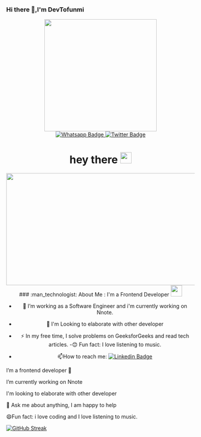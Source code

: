 ### Hi there 👋,I'm DevTofunmi

<div id="header" align="center">
  <img src="https://media.giphy.com/media/1sgetPM00wWqJpVUTl/giphy.gif" width="300"/>
  
  <div id="badges">
    
  <a href="https://whatsapp.me/09072905477">
    <img src="https://img.shields.io/badge/Whatsapp-green?style=for-the-badge&logo=whatsapp&logoColor=white" alt="Whatsapp Badge"/>
  </a>
  <a href="https://twitter.com/codebreak_er">
    <img src="https://img.shields.io/badge/Twitter-blue?style=for-the-badge&logo=twitter&logoColor=white" alt="Twitter Badge"/>
  </a>
</div>
    <img src="https://komarev.com/ghpvc/?username=devtofunmi&style=flat-square&color=blue" alt=""/>
  <h1>
  hey there
  <img src="https://media.giphy.com/media/hvRJCLFzcasrR4ia7z/giphy.gif" width="30px"/>
</h1>
  <div align="center">
  <img src="https://media.giphy.com/media/dWesBcTLavkZuG35MI/giphy.gif" width="600" height="300"/>
</div>
  ### :man_technologist: About Me :
  I'm a Frontend Developer <img src="https://media.giphy.com/media/WUlplcMpOCEmTGBtBW/giphy.gif" width="30">
  
  - :telescope: I’m working as a Software Engineer and i'm currently working on Nnote.

- :seedling: I'm Looking to elaborate with other developer

- :zap: In my free time, I solve problems on GeeksforGeeks and read tech articles.
  -😊 Fun fact: I love listening to music.

- :mailbox:How to reach me: [![Linkedin Badge](https://img.shields.io/badge/-kakbar-blue?style=flat&logo=Linkedin&logoColor=white)](your-linkedin-url)
  
</div>



 I’m a frontend developer 🥰
 
 
 I’m currently working on Nnote
 
 
 I'm looking to elaborate with other developer

 💬 Ask me about anything, I am happy to help
 
 
 😄Fun fact: i love coding and  I love listening to music.


[![GitHub Streak](https://streak-stats.demolab.com?user=devtofunmi&theme=dark&border_radius=5)](https://git.io/streak-stats)
